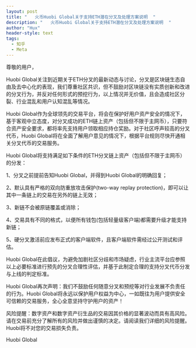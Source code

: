```yaml
---
layout: post
title: "   火币Huobi Global关于支持ETH潜在分叉及处理方案说明  "
description: "   火币Huobi Global关于支持ETH潜在分叉及处理方案说明  "
author: "Hux"
header-style: text
tags:
  - 知乎
  - Meta
---
```


尊敬的用户，

 

Huobi Global关注到近期关于ETH分叉的最新动态与讨论，分叉是区块链生态自由及去中心化的表现，我们尊重社区共识，但不鼓励对区块链没有实质创新和改进的分叉行为，并反对任何形式的预挖行为，以上情况并无价值，且会造成社区分裂、行业混乱和用户认知混乱等情况。

 

Huobi Global作为全球领先的交易平台，将会在保护好用户资产安全的情况下，基于客观中立态度，对分叉成功的ETH链上资产（包括但不限于主网币），只要符合资产安全要求，都将率先支持用户领取相应持仓奖励。对于社区呼声较高的分叉代币，Huobi Global将在全面了解用户意见的情况下，根据平台规则尽快开通相关分叉代币的交易服务。

 

Huobi Global将支持满足如下条件的ETH分叉链上资产（包括但不限于主网币）的分发：

1、分叉之前提前告知Huobi Global，并得到Huobi Global的明确回复；

2、默认具有严格的双向防重放攻击保护(two-way replay protection)，即可以让其中一条链上的交易在另外的链上无效；

3、新链不会被原链覆盖或消除；

4、交易具有不同的格式，以便所有钱包(包括轻量级客户端)都需要升级才能支持新链；

5、硬分叉激活前应发布正式的客户端软件，且客户端软件需经过公开测试和评估。

 

Huobi Global在此倡议，为避免加剧社区分歧和市场疑虑，行业主流平台应参照以上必要标准进行预先的分叉合理性评估，并基于此制定合理的支持分叉代币分发与上线的判定标准。

 

Huobi Global再次声明：我们不鼓励任何随意分叉和预挖等对行业发展不负责任的行为。Huobi Global将永远以保护用户权益为中心，一如既往为用户提供安全可信赖的交易服务，全心全意坚持守护用户的资产！

 

风险提醒：数字资产和数字资产衍生品的交易因其价格的显著波动而具有高风险。请在交易前充分了解所有的风险并做出谨慎的决定。请阅读我们详细的风险提醒。Huobi将不对您的交易损失负责。

 

Huobi Global
